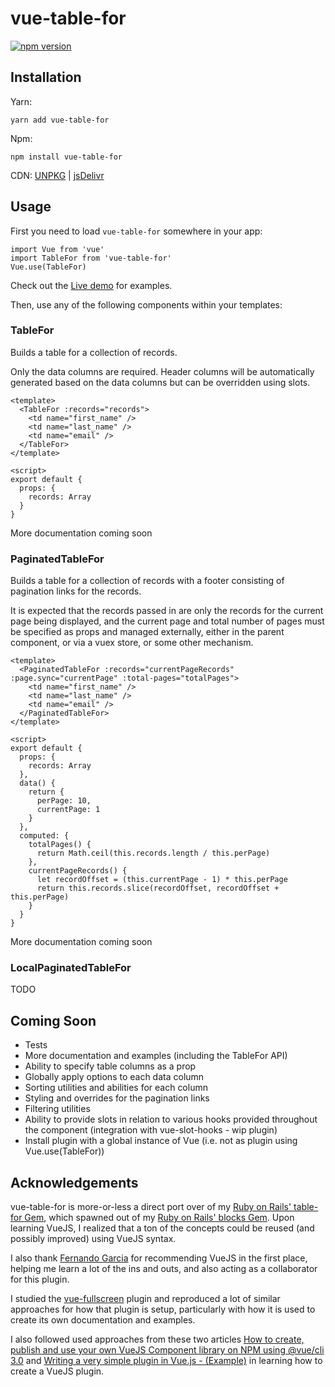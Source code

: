 # vue-table-for

[![npm version](https://badge.fury.io/js/vue-table-for.svg)](https://badge.fury.io/js/vue-table-for)

## Installation

Yarn:

```
yarn add vue-table-for
```

Npm:

```
npm install vue-table-for
```

CDN: [UNPKG](https://unpkg.com/vue-table-for) | [jsDelivr](https://cdn.jsdelivr.net/npm/vue-table-for)

## Usage

First you need to load `vue-table-for` somewhere in your app:

```
import Vue from 'vue'
import TableFor from 'vue-table-for'
Vue.use(TableFor)
```

Check out the [Live demo](https://hunterae.github.io/vue-table-for/) for examples.

Then, use any of the following components within your templates:

### TableFor

Builds a table for a collection of records.

Only the data columns are required. Header columns will be automatically generated based on the data columns but can be overridden using slots.

```
<template>
  <TableFor :records="records">
    <td name="first_name" />
    <td name="last_name" />
    <td name="email" />
  </TableFor>
</template>

<script>
export default {
  props: {
    records: Array
  }
}
```

More documentation coming soon

### PaginatedTableFor

Builds a table for a collection of records with a footer consisting of pagination links for the records.

It is expected that the records passed in are only the records for the current page being displayed, and the current page and total number of pages must be specified as props and managed externally, either in the parent component, or via a vuex store, or some other mechanism.

```
<template>
  <PaginatedTableFor :records="currentPageRecords" :page.sync="currentPage" :total-pages="totalPages">
    <td name="first_name" />
    <td name="last_name" />
    <td name="email" />
  </PaginatedTableFor>
</template>

<script>
export default {
  props: {
    records: Array
  },
  data() {
    return {
      perPage: 10,
      currentPage: 1
    }
  },
  computed: {
    totalPages() {
      return Math.ceil(this.records.length / this.perPage)
    },
    currentPageRecords() {
      let recordOffset = (this.currentPage - 1) * this.perPage
      return this.records.slice(recordOffset, recordOffset + this.perPage)
    }
  }
}
```

More documentation coming soon

### LocalPaginatedTableFor

TODO

## Coming Soon

- Tests
- More documentation and examples (including the TableFor API)
- Ability to specify table columns as a prop
- Globally apply options to each data column
- Sorting utilities and abilities for each column
- Styling and overrides for the pagination links
- Filtering utilities
- Ability to provide slots in relation to various hooks provided throughout the component (integration with vue-slot-hooks - wip plugin)
- Install plugin with a global instance of Vue (i.e. not as plugin using Vue.use(TableFor))

## Acknowledgements

vue-table-for is more-or-less a direct port over of my [Ruby on Rails' table-for Gem](https://github.com/hunterae/table-for), which spawned out of my [Ruby on Rails' blocks Gem](https://github.com/hunterae/blocks). Upon learning VueJS, I realized that a ton of the concepts could be reused (and possibly improved) using VueJS syntax.

I also thank [Fernando Garcia](https://github.com/fernandoagarcia) for recommending VueJS in the first place, helping me learn a lot of the ins and outs, and also acting as a collaborator for this plugin.

I studied the [vue-fullscreen](https://github.com/mirari/vue-fullscreen) plugin and reproduced a lot of similar approaches for how that plugin is setup, particularly with how it is used to create its own documentation and examples.

I also followed used approaches from these two articles [How to create, publish and use your own VueJS Component library on NPM using @vue/cli 3.0](https://medium.com/justfrontendthings/how-to-create-and-publish-your-own-vuejs-component-library-on-npm-using-vue-cli-28e60943eed3) and [Writing a very simple plugin in Vue.js - (Example)](https://dev.to/nkoik/writing-a-very-simple-plugin-in-vuejs---example-8g8) in learning how to create a VueJS plugin.
